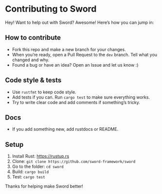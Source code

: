 # Contributing to Sword

Hey! Want to help out with Sword? Awesome! Here’s how you can jump in:

## How to contribute

- Fork this repo and make a new branch for your changes.
- When you’re ready, open a Pull Request to the `dev` branch. Tell what you changed and why.
- Found a bug or have an idea? Open an Issue and let us know :)

## Code style & tests

- Use `rustfmt` to keep code style.
- Add tests if you can. Run `cargo test` to make sure everything works.
- Try to write clear code and add comments if something’s tricky.

## Docs

- If you add something new, add rustdocs or README.

## Setup

1. Install Rust: https://rustup.rs
2. Clone: `git clone https://github.com/sword-framework/sword`
3. Go to the folder: `cd sword`
4. Build: `cargo build`
5. Test: `cargo test`

Thanks for helping make Sword better!
